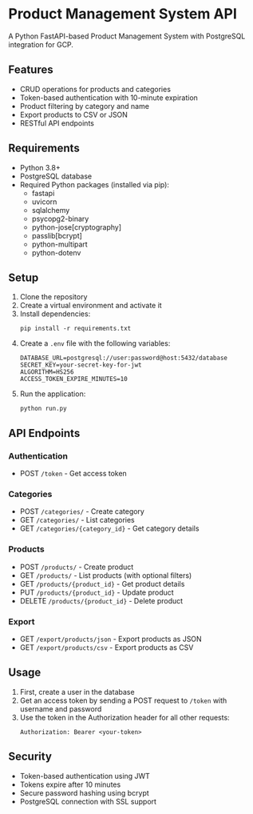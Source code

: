 # Product Management System API

A Python FastAPI-based Product Management System with PostgreSQL integration for GCP.

## Features

- CRUD operations for products and categories
- Token-based authentication with 10-minute expiration
- Product filtering by category and name
- Export products to CSV or JSON
- RESTful API endpoints

## Requirements

- Python 3.8+
- PostgreSQL database
- Required Python packages (installed via pip):
  - fastapi
  - uvicorn
  - sqlalchemy
  - psycopg2-binary
  - python-jose[cryptography]
  - passlib[bcrypt]
  - python-multipart
  - python-dotenv

## Setup

1. Clone the repository
2. Create a virtual environment and activate it
3. Install dependencies:
   ```
   pip install -r requirements.txt
   ```
4. Create a `.env` file with the following variables:
   ```
   DATABASE_URL=postgresql://user:password@host:5432/database
   SECRET_KEY=your-secret-key-for-jwt
   ALGORITHM=HS256
   ACCESS_TOKEN_EXPIRE_MINUTES=10
   ```
5. Run the application:
   ```
   python run.py
   ```

## API Endpoints

### Authentication
- POST `/token` - Get access token

### Categories
- POST `/categories/` - Create category
- GET `/categories/` - List categories
- GET `/categories/{category_id}` - Get category details

### Products
- POST `/products/` - Create product
- GET `/products/` - List products (with optional filters)
- GET `/products/{product_id}` - Get product details
- PUT `/products/{product_id}` - Update product
- DELETE `/products/{product_id}` - Delete product

### Export
- GET `/export/products/json` - Export products as JSON
- GET `/export/products/csv` - Export products as CSV

## Usage

1. First, create a user in the database
2. Get an access token by sending a POST request to `/token` with username and password
3. Use the token in the Authorization header for all other requests:
   ```
   Authorization: Bearer <your-token>
   ```

## Security

- Token-based authentication using JWT
- Tokens expire after 10 minutes
- Secure password hashing using bcrypt
- PostgreSQL connection with SSL support
